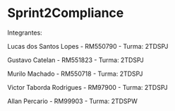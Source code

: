 # Sprint2Compliance

Integrantes:

Lucas dos Santos Lopes - RM550790 - Turma: 2TDSPJ

Gustavo Catelan - RM551823 - Turma: 2TDSPJ

Murilo Machado - RM550718 - Turma: 2TDSPJ

Victor Taborda Rodrigues - RM97900 - Turma: 2TDSPJ

Allan Percario - RM99903 - Turma: 2TDSPW
